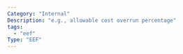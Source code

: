 ```yaml
---
Category: "Internal"
Description: "e.g., allowable cost overrun percentage"
tags:
  - "eef"
Type: "EEF"
---
```


